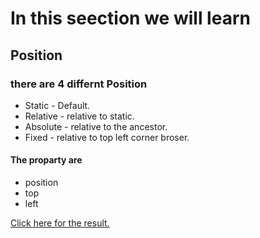# In this seection we will learn
## Position
### there are 4 differnt Position

* Static - Default.
* Relative - relative to static.
* Absolute - relative to the ancestor.
* Fixed - relative to top left corner broser.

#### The proparty are 
* position
* top 
* left 

 <a href="https://omrichenyosef.github.io/HTML/Exercise - 10/index.html"> Click here for the result.
    </a><br />
